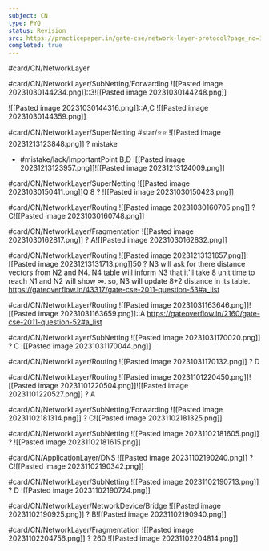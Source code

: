 ```yaml
---
subject: CN
type: PYQ
status: Revision
src: https://practicepaper.in/gate-cse/network-layer-protocol?page_no=15
completed: true
---
```

#card/CN/NetworkLayer

#card/CN/NetworkLayer/SubNetting/Forwarding
![[Pasted image 20231030144234.png]]::3![[Pasted image 20231030144248.png]] <!--SR:!2024-01-22,55,270-->

![[Pasted image 20231030144316.png]]::A,C ![[Pasted image 20231030144359.png]] <!--SR:!2024-01-13,11,250-->

#card/CN/NetworkLayer/SuperNetting
#star/⭐⭐
![[Pasted image 20231213123848.png]]
?
mistake
- #mistake/lack/ImportantPoint
B,D ![[Pasted image 20231213123957.png]]![[Pasted image 20231213124009.png]] <!--SR:!2024-01-12,10,273-->

#card/CN/NetworkLayer/SuperNetting
![[Pasted image 20231030150411.png]]Q 8
?
![[Pasted image 20231030150423.png]] <!--SR:!2024-03-08,86,290-->

#card/CN/NetworkLayer/Routing
![[Pasted image 20231030160705.png]]
?
C![[Pasted image 20231030160748.png]] <!--SR:!2024-03-20,99,310-->

#card/CN/NetworkLayer/Fragmentation
![[Pasted image 20231030162817.png]]
?
A![[Pasted image 20231030162832.png]] <!--SR:!2024-01-24,47,250-->

#card/CN/NetworkLayer/Routing
![[Pasted image 20231213131657.png]]![[Pasted image 20231213131713.png]]50
?
N3 will ask for there distance vectors from N2 and N4. N4 table will inform N3 that it'll take 8 unit time to reach N1 and N2 will show ∞. so, N3 will update 8+2 distance in its table.
https://gateoverflow.in/43317/gate-cse-2011-question-53#a_list <!--SR:!2024-01-13,11,268-->

#card/CN/NetworkLayer/Routing ![[Pasted image 20231031163646.png]]![[Pasted image 20231031163659.png]]::A https://gateoverflow.in/2160/gate-cse-2011-question-52#a_list <!--SR:!2023-12-16,3,248-->

#card/CN/NetworkLayer/SubNetting 
![[Pasted image 20231031170020.png]]
?
C
![[Pasted image 20231031170044.png]] <!--SR:!2024-01-12,52,294-->

#card/CN/NetworkLayer/Routing 
![[Pasted image 20231031170132.png]]
?
D <!--SR:!2024-01-05,45,294-->

#card/CN/NetworkLayer/Routing ![[Pasted image 20231101220450.png]]![[Pasted image 20231101220504.png]]![[Pasted image 20231101220527.png]]
?
A <!--SR:!2024-02-03,52,316-->

#card/CN/NetworkLayer/SubNetting/Forwarding 
![[Pasted image 20231102181314.png]]
?
C![[Pasted image 20231102181325.png]] <!--SR:!2024-03-21,100,298-->

#card/CN/NetworkLayer/SubNetting
![[Pasted image 20231102181605.png]]
?
![[Pasted image 20231102181615.png]] <!--SR:!2024-03-29,107,298-->

#card/CN/ApplicationLayer/DNS
![[Pasted image 20231102190240.png]]
?
C![[Pasted image 20231102190342.png]] <!--SR:!2024-03-10,87,295-->

#card/CN/NetworkLayer/SubNetting
![[Pasted image 20231102190713.png]]
?
D
![[Pasted image 20231102190724.png]] <!--SR:!2024-06-17,167,315-->

#card/CN/NetworkLayer/NetworkDevice/Bridge
![[Pasted image 20231102190925.png]]
?
B![[Pasted image 20231102190940.png]] <!--SR:!2024-01-03,43,298-->

#card/CN/NetworkLayer/Fragmentation
![[Pasted image 20231102204756.png]]
?
260 ![[Pasted image 20231102204814.png]] <!--SR:!2024-04-30,125,315-->

